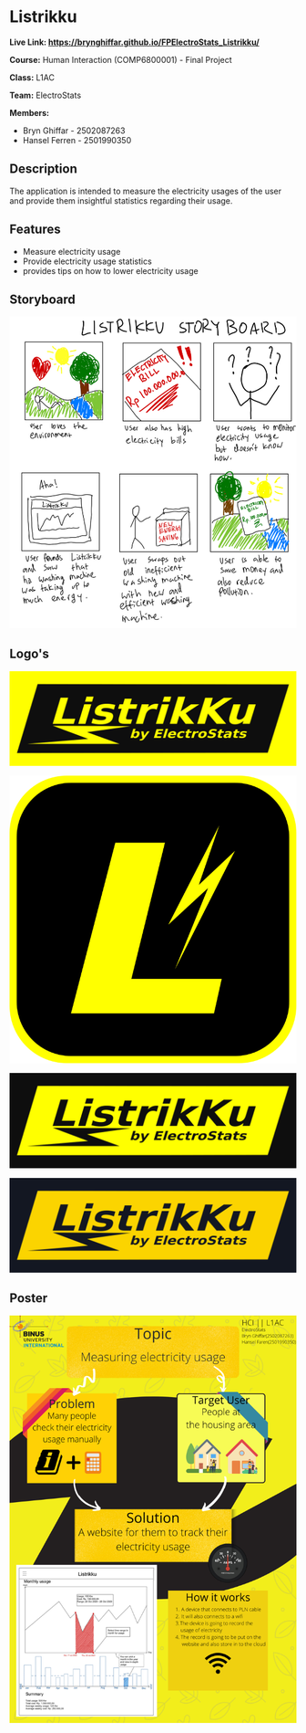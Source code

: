 # Listrikku

**Live Link: https://brynghiffar.github.io/FPElectroStats_Listrikku/**

**Course:** Human Interaction (COMP6800001) - Final Project

**Class:** L1AC

**Team:** ElectroStats

**Members:**

* Bryn Ghiffar - 2502087263
* Hansel Ferren - 2501990350

## Description

The application is intended to measure the electricity usages of the user and provide them insightful statistics regarding their usage.

## Features

* Measure electricity usage
* Provide electricity usage statistics
* provides tips on how to lower electricity usage

## Storyboard

![](./docs/images/story_boarding.jpg)

## Logo's

![](./docs/images/comp_logo.svg)

![](./docs/images/app_logo.svg)

![](./docs/images/inv_comp_logo.svg)

![](./docs/images/inv_less_contrast_comp_logo.svg)

## Poster

![](./docs/images/poster.png)
